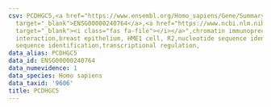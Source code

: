 ```yaml
---
csv: PCDHGC5,<a href="https://www.ensembl.org/Homo_sapiens/Gene/Summary?db=core;g=ENSG00000240764"
  target="_blank">ENSG00000240764</a>,<a href="https://www.ncbi.nlm.nih.gov/pubmed/22863008"
  target="_blank"><i class="fas fa-file"></i></a>",chromatin immunoprecipitation assay,direct
  interaction,breast epithelium, HME1 cell, R2,nucleotide sequence identification,nucleotide
  sequence identification,transcriptional regulation,
data_alias: PCDHGC5
data_id: ENSG00000240764
data_numevidence: 1
data_species: Homo sapiens
data_taxid: '9606'
title: PCDHGC5
---
```

